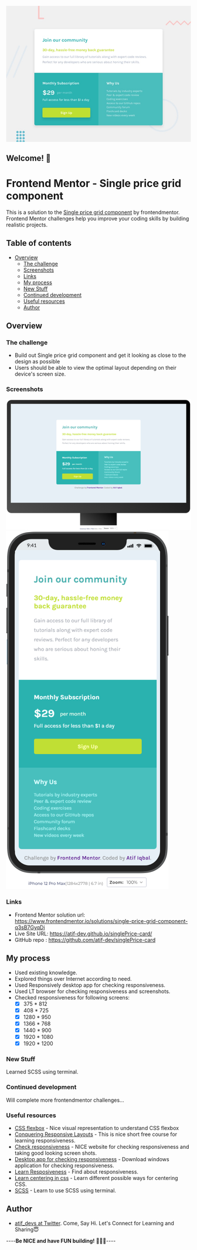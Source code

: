 ![Design preview for the Single price grid component coding challenge](./design/desktop-preview.jpg)

## Welcome! 👋

# Frontend Mentor - Single price grid component

This is a solution to the [Single price grid component](https://www.frontendmentor.io/challenges/single-price-grid-component-5ce41129d0ff452fec5abbbc) by frontendmentor. Frontend Mentor challenges help you improve your coding skills by building realistic projects. 

## Table of contents

- [Overview](#overview)
  - [The challenge](#the-challenge)
  - [Screenshots](#screenshots)
  - [Links](#links)
  - [My process](#my-process)
  - [New Stuff](#new-stuff)
  - [Continued development](#continued-development)
  - [Useful resources](#useful-resources)
  - [Author](#author)

## Overview

### The challenge

- Build out Single price grid component and get it looking as close to the design as possible
- Users should be able to view the optimal layout depending on their device's screen size.

### Screenshots

![PC View](https://github.com/atif-dev/singlePrice-card/blob/main/screenshots/PC%201.png?raw=true)
![Mobile view](https://github.com/atif-dev/singlePrice-card/blob/main/screenshots/Mobile.png?raw=true)

### Links

- Frontend Mentor solution url:  https://www.frontendmentor.io/solutions/single-price-grid-component-q3sB7GyqDi
- Live Site URL: https://atif-dev.github.io/singlePrice-card/
- GitHub repo : https://github.com/atif-dev/singlePrice-card

## My process

  - Used existing knowledge.
  - Explored things over Internet according to need.
  - Used Responsively desktop app for checking responsiveness.
  - Used LT browser for checking responsiveness and screenshots.
  - Checked responsiveness for following screens:
    - [x] 375 * 812
    - [x] 408 * 725
    - [x] 1280 * 950
    - [x] 1366 * 768
    - [x] 1440 * 900
    - [x] 1920 * 1080
    - [x] 1920 * 1200

### New Stuff

  Learned SCSS using terminal.

### Continued development

  Will complete more frontendmentor challenges... 

### Useful resources

- [CSS flexbox](https://css-tricks.com/snippets/css/a-guide-to-flexbox/) - Nice visual representation to understand CSS flexbox 
- [Conquering Responsive Layouts](https://courses.kevinpowell.co/conquering-responsive-layouts) - This is nice short free course for learning responsiveness.
- [Check responsiveness](https://www.lambdatest.com/mobile-view-website) - NICE website for checking responsiveness and taking good looking screen shots.
- [Desktop app for checking responsiveness](https://responsively.app/) - Download windows application for checking responsiveness.
- [Learn Resposiveness](https://web.dev/learn/design/) - Find about responsiveness.
- [Learn centering in css](https://moderncss.dev/complete-guide-to-centering-in-css/) - Learn different possible ways for centering CSS.
- [SCSS](https://moderncss.dev/complete-guide-to-centering-in-css/) - Learn to use SCSS using terminal.

## Author

- [atif_devs at Twitter](https://twitter.com/atif_devs). Come, Say Hi. Let's Connect for Learning and Sharing😇

----**Be NICE and have FUN building!** 🚀😎😇----
